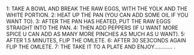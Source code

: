 1: TAKE A BOWL AND BREAK THE RAW EGGS, WITH THE YOLK AND THE WHITE PORTION.
2: HEAT UP THE PAN (YOU CAN ADD SOME OIL IF YOU WANT TO).
3: AFTER THE PAN HAS HEATED, PUT THE RAW EGGS STRAIGHT INTO THE PAN.
4: THEN ADD PEPPERS (IF U WANT MORE SPICE U CAN ADD AS MANY MORE PINCHES AS MUCH AS U WANT).
5: AFTER 1.5 MINUTES, FLIP THE OMLETE.
6: AFTER 30 SE3CONDS AGAIN FLIP THE OMLETE.
7: THE TAKE IT TO A PLATE AND ENJOY............ .